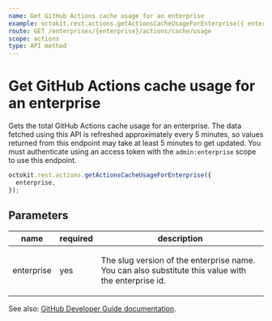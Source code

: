```yaml
---
name: Get GitHub Actions cache usage for an enterprise
example: octokit.rest.actions.getActionsCacheUsageForEnterprise({ enterprise })
route: GET /enterprises/{enterprise}/actions/cache/usage
scope: actions
type: API method
---
```


# Get GitHub Actions cache usage for an enterprise

Gets the total GitHub Actions cache usage for an enterprise.
The data fetched using this API is refreshed approximately every 5 minutes, so values returned from this endpoint may take at least 5 minutes to get updated.
You must authenticate using an access token with the `admin:enterprise` scope to use this endpoint.

```js
octokit.rest.actions.getActionsCacheUsageForEnterprise({
  enterprise,
});
```

## Parameters

<table>
  <thead>
    <tr>
      <th>name</th>
      <th>required</th>
      <th>description</th>
    </tr>
  </thead>
  <tbody>
    <tr><td>enterprise</td><td>yes</td><td>

The slug version of the enterprise name. You can also substitute this value with the enterprise id.

</td></tr>
  </tbody>
</table>

See also: [GitHub Developer Guide documentation](https://docs.github.com/rest/reference/actions#get-github-actions-cache-usage-for-an-enterprise).
